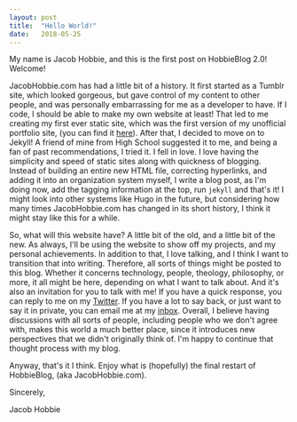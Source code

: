 ```yaml
---
layout: post
title:  "Hello World!"
date:   2018-05-25
---
```


My name is Jacob Hobbie, and this is the first post on HobbieBlog 2.0!  Welcome!

JacobHobbie.com has had a little bit of a history. It first started as a Tumblr site, which looked gorgeous, but gave control of my content to other people, and was personally embarrassing for me as a developer to have. If I code, I should be able to make my own website at least! That led to me creating my first ever static site, which was the first version of my unofficial portfolio site, (you can find it [here](https://hobbiej.github.io/NewmanWebsite/)). After that, I decided to move on to Jekyll! A friend of mine from High School suggested it to me, and being a fan of past recommendations, I tried it. I fell in love. I love having the simplicity and speed of static sites along with quickness of blogging. Instead of building an entire new HTML file, correcting hyperlinks, and adding it into an organization system myself, I write a blog post, as I'm doing now, add the tagging information at the top, run `jekyll` and that's it! I might look into other systems like Hugo in the future, but considering how many times JacobHobbie.com has changed in its short history, I think it might stay like this for a while.

So, what will this website have? A little bit of the old, and a little bit of the new. As always, I'll be using the website to show off my projects, and my personal achievements. In addition to that, I love talking, and I think I want to transition that into writing. Therefore, all sorts of things might be posted to this blog. Whether it concerns technology, people, theology, philosophy, or more, it all might be here, depending on what I want to talk about. And it's also an invitation for you to talk with me! If you have a quick response, you can reply to me on my [Twitter](https://twitter.com/HobbieJacob). If you have a lot to say back, or just want to say it in private, you can email me at my [inbox](mailto:contact@jacobhobbie.com). Overall, I believe having discussions with all sorts of people, including people who we don't agree with, makes this world a much better place, since it introduces new perspectives that we didn't originally think of. I'm happy to continue that thought process with my blog.

Anyway, that's it I think. Enjoy what is (hopefully) the final restart of HobbieBlog, (aka JacobHobbie.com).

Sincerely,

Jacob Hobbie
